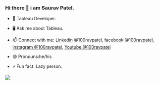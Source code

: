 ### Hi there 👋 i am Saurav Patel.
- 🌱 Tableau Developer.
- 🖥️ Ask me about Tableau.

- 📫 Connect with me: [Linkedin @100ravpatel](https://www.linkedin.com/in/100ravpatel/),
                       [facebook @100ravpatel](https://www.facebook.com/100ravpatel),
                       [instagram @100ravpatel](https://www.instagram.com/100ravpatel/),
                       [Youtube @100ravpatel](https://www.youtube.com/channel/UCeQoFegGvr6yLRtnDUPZ7PQ)
- 😄 Pronouns:he/his
- ⚡ Fun fact: Lazy person.
<img src="https://github-readme-stats.vercel.app/api?username=100ravpatel&&show_icons=true&title_color=ffffff&icon_color=bb2acf&text_color=daf7dc&bg_color=151515">
